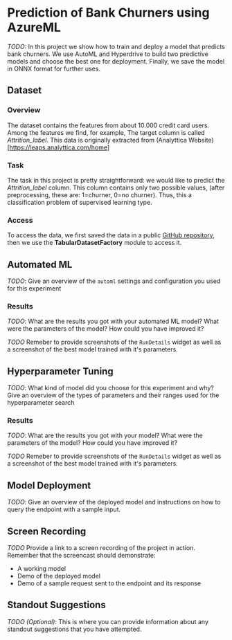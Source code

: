 

# Prediction of Bank Churners using AzureML

*TODO:* In this project we show how to train and deploy a model that predicts bank churners. We use AutoML and Hyperdrive to build two predictive models and choose the best one for deployment. Finally, we save the model in ONNX format for further uses.


## Dataset

### Overview
The dataset contains the features from about 10.000 credit card users. Among the features we find, for example,  The target column is called *Attrition_label*. This data is originally extracted from (Analyttica Website)[https://leaps.analyttica.com/home]

### Task
The task in this project is pretty straightforward: we would like to predict the *Attrition_label* column. This column contains only two possible values, (after preprocessing, these are: 1=churner, 0=no churner). Thus, this a classification problem of supervised learning type.

### Access
To access the data, we first saved the data in a public [GitHub repository](https://github.com/jfcarmonag/Capstone_AZMLND/raw/master/starter_file/BankChurners.csv), then we use the **TabularDatasetFactory** module to access it.

## Automated ML
*TODO*: Give an overview of the `automl` settings and configuration you used for this experiment

### Results
*TODO*: What are the results you got with your automated ML model? What were the parameters of the model? How could you have improved it?

*TODO* Remeber to provide screenshots of the `RunDetails` widget as well as a screenshot of the best model trained with it's parameters.

## Hyperparameter Tuning
*TODO*: What kind of model did you choose for this experiment and why? Give an overview of the types of parameters and their ranges used for the hyperparameter search


### Results
*TODO*: What are the results you got with your model? What were the parameters of the model? How could you have improved it?

*TODO* Remeber to provide screenshots of the `RunDetails` widget as well as a screenshot of the best model trained with it's parameters.

## Model Deployment
*TODO*: Give an overview of the deployed model and instructions on how to query the endpoint with a sample input.

## Screen Recording
*TODO* Provide a link to a screen recording of the project in action. Remember that the screencast should demonstrate:
- A working model
- Demo of the deployed  model
- Demo of a sample request sent to the endpoint and its response

## Standout Suggestions
*TODO (Optional):* This is where you can provide information about any standout suggestions that you have attempted.
